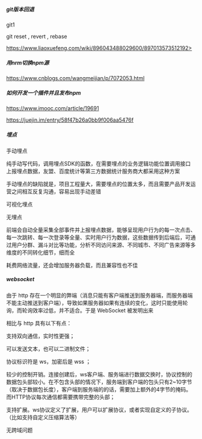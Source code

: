 ##### git版本回退

git1

git reset , revert , rebase

https://www.liaoxuefeng.com/wiki/896043488029600/897013573512192> 

##### 用nrm切换npm源

<https://www.cnblogs.com/wangmeijian/p/7072053.html> 

##### 如何开发一个插件并且发布npm

<https://www.imooc.com/article/19691> 

<https://juejin.im/entry/58f47b26a0bb9f006aa5476f> 

##### 埋点

手动埋点

纯手动写代码，调用埋点SDK的函数，在需要埋点的业务逻辑功能位置调用接口上报埋点数据，友盟、百度统计等第三方数据统计服务商大都采用这种方案

手动埋点的缺陷就是，项目工程量大，需要埋点的位置太多，而且需要产品开发运营之间相互反复沟通，容易出现手动差错

可视化埋点

无埋点

前端会自动全量采集全部事件并上报埋点数据，能够呈现用户行为的每一次点击、每一次跳转、每一次登录等全量、实时用户行为数据，这些数据传到后端后，可通过用户分群、漏斗对比等功能，分析不同访问来源、不同城市、不同广告来源等多维度的不同转化细节，细而全

耗费网络流量，还会增加服务器负载，而且兼容性也不佳

##### websocket

 由于 http 存在一个明显的弊端（消息只能有客户端推送到服务器端，而服务器端不能主动推送到客户端），导致如果服务器如果有连续的变化，这时只能使用轮询，而轮询效率过低，并不适合。于是 WebSocket 被发明出来 

相比与 http 具有以下有点： 

支持双向通信，实时性更强；

可以发送文本，也可以二进制文件；

协议标识符是 ws，加密后是 wss ；

较少的控制开销。连接创建后，ws客户端、服务端进行数据交换时，协议控制的数据包头部较小。在不包含头部的情况下，服务端到客户端的包头只有2~10字节（取决于数据包长度），客户端到服务端的的话，需要加上额外的4字节的掩码。而HTTP协议每次通信都需要携带完整的头部；

支持扩展。ws协议定义了扩展，用户可以扩展协议，或者实现自定义的子协议。（比如支持自定义压缩算法等）

无跨域问题

 